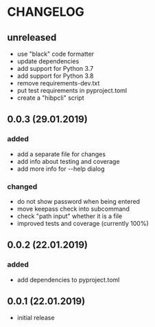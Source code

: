 # CHANGELOG

## unreleased

- use "black" code formatter
- update dependencies
- add support for Python 3.7
- add support for Python 3.8
- remove requirements-dev.txt
- put test requirements in pyproject.toml
- create a "hibpcli" script

## 0.0.3 (29.01.2019)

### added

- add a separate file for changes
- add info about testing and coverage
- add more info for --help dialog

### changed

- do not show password when being entered
- move keepass check into subcommand
- check "path input" whether it is a file
- improved tests and coverage (currently 100%)


## 0.0.2 (22.01.2019)

### added

- add dependencies to pyproject.toml

## 0.0.1 (22.01.2019)

- initial release

